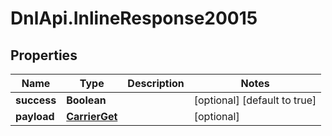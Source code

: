 # DnlApi.InlineResponse20015

## Properties
Name | Type | Description | Notes
------------ | ------------- | ------------- | -------------
**success** | **Boolean** |  | [optional] [default to true]
**payload** | [**CarrierGet**](CarrierGet.md) |  | [optional] 


